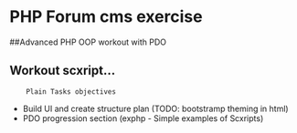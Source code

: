 # PHP Forum cms exercise
##Advanced PHP OOP workout with PDO
## Workout scxript...
		Plain Tasks objectives

* Build UI and create structure plan (TODO: bootstramp theming in html) 
* PDO progression section (exphp - Simple examples of Scxripts)